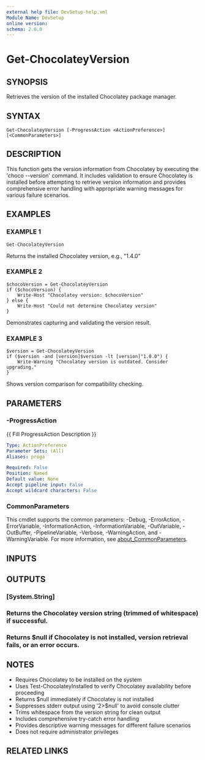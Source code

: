 ```yaml
---
external help file: DevSetup-help.xml
Module Name: DevSetup
online version:
schema: 2.0.0
---
```


# Get-ChocolateyVersion

## SYNOPSIS
Retrieves the version of the installed Chocolatey package manager.

## SYNTAX

```
Get-ChocolateyVersion [-ProgressAction <ActionPreference>] [<CommonParameters>]
```

## DESCRIPTION
This function gets the version information from Chocolatey by executing the 'choco --version' command.
It includes validation to ensure Chocolatey is installed before attempting to retrieve version information
and provides comprehensive error handling with appropriate warning messages for various failure scenarios.

## EXAMPLES

### EXAMPLE 1
```
Get-ChocolateyVersion
```

Returns the installed Chocolatey version, e.g., "1.4.0"

### EXAMPLE 2
```
$chocoVersion = Get-ChocolateyVersion
if ($chocoVersion) {
    Write-Host "Chocolatey version: $chocoVersion"
} else {
    Write-Host "Could not determine Chocolatey version"
}
```

Demonstrates capturing and validating the version result.

### EXAMPLE 3
```
$version = Get-ChocolateyVersion
if ($version -and [version]$version -lt [version]"1.0.0") {
    Write-Warning "Chocolatey version is outdated. Consider upgrading."
}
```

Shows version comparison for compatibility checking.

## PARAMETERS

### -ProgressAction
{{ Fill ProgressAction Description }}

```yaml
Type: ActionPreference
Parameter Sets: (All)
Aliases: proga

Required: False
Position: Named
Default value: None
Accept pipeline input: False
Accept wildcard characters: False
```

### CommonParameters
This cmdlet supports the common parameters: -Debug, -ErrorAction, -ErrorVariable, -InformationAction, -InformationVariable, -OutVariable, -OutBuffer, -PipelineVariable, -Verbose, -WarningAction, and -WarningVariable. For more information, see [about_CommonParameters](http://go.microsoft.com/fwlink/?LinkID=113216).

## INPUTS

## OUTPUTS

### [System.String]
### Returns the Chocolatey version string (trimmed of whitespace) if successful.
### Returns $null if Chocolatey is not installed, version retrieval fails, or an error occurs.
## NOTES
- Requires Chocolatey to be installed on the system
- Uses Test-ChocolateyInstalled to verify Chocolatey availability before proceeding
- Returns $null immediately if Chocolatey is not installed
- Suppresses stderr output using '2\>$null' to avoid console clutter
- Trims whitespace from the version string for clean output
- Includes comprehensive try-catch error handling
- Provides descriptive warning messages for different failure scenarios
- Does not require administrator privileges

## RELATED LINKS
